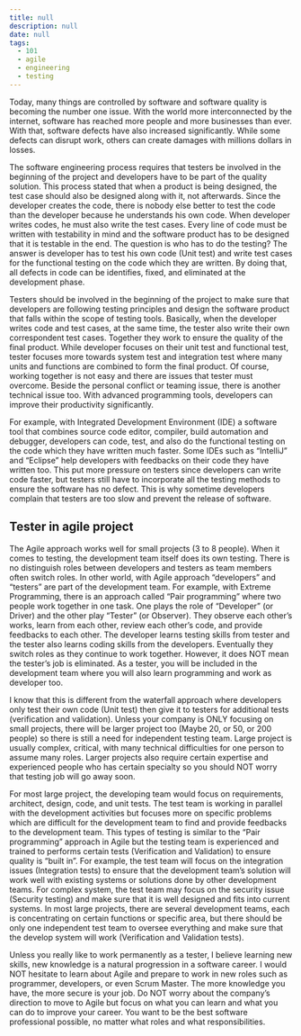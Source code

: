 ```yaml
---
title: null
description: null
date: null
tags:
  - 101
  - agile
  - engineering
  - testing
---
```


Today, many things are controlled by software and software quality is becoming the number one issue. With the world more interconnected by the internet, software has reached more people and more businesses than ever. With that, software defects have also increased significantly. While some defects can disrupt work, others can create damages with millions dollars in losses.

The software engineering process requires that testers be involved in the beginning of the project and developers have to be part of the quality solution. This process stated that when a product is being designed, the test case should also be designed along with it, not afterwards. Since the developer creates the code, there is nobody else better to test the code than the developer because he understands his own code. When developer writes codes, he must also write the test cases. Every line of code must be written with testability in mind and the software product has to be designed that it is testable in the end. The question is who has to do the testing? The answer is developer has to test his own code (Unit test) and write test cases for the functional testing on the code which they are written. By doing that, all defects in code can be identifies, fixed, and eliminated at the development phase.

Testers should be involved in the beginning of the project to make sure that developers are following testing principles and design the software product that falls within the scope of testing tools. Basically, when the developer writes code and test cases, at the same time, the tester also write their own correspondent test cases. Together they work to ensure the quality of the final product. While developer focuses on their unit test and functional test, tester focuses more towards system test and integration test where many units and functions are combined to form the final product. Of course, working together is not easy and there are issues that tester must overcome. Beside the personal conflict or teaming issue, there is another technical issue too. With advanced programming tools, developers can improve their productivity significantly.

For example, with Integrated Development Environment (IDE) a software tool that combines source code editor, compiler, build automation and debugger, developers can code, test, and also do the functional testing on the code which they have written much faster. Some IDEs such as “IntelliJ” and “Eclipse” help developers with feedbacks on their code they have written too. This put more pressure on testers since developers can write code faster, but testers still have to incorporate all the testing methods to ensure the software has no defect. This is why sometime developers complain that testers are too slow and prevent the release of software.

## Tester in agile project

The Agile approach works well for small projects (3 to 8 people). When it comes to testing, the development team itself does its own testing. There is no distinguish roles between developers and testers as team members often switch roles. In other world, with Agile approach “developers” and “testers” are part of the development team. For example, with Extreme Programming, there is an approach called “Pair programming” where two people work together in one task. One plays the role of “Developer” (or Driver) and the other play “Tester” (or Observer). They observe each other’s works, learn from each other, review each other’s code, and provide feedbacks to each other. The developer learns testing skills from tester and the tester also learns coding skills from the developers. Eventually they switch roles as they continue to work together. However, it does NOT mean the tester’s job is eliminated. As a tester, you will be included in the development team where you will also learn programming and work as developer too.

I know that this is different from the waterfall approach where developers only test their own code (Unit test) then give it to testers for additional tests (verification and validation). Unless your company is ONLY focusing on small projects, there will be larger project too (Maybe 20, or 50, or 200 people) so there is still a need for independent testing team. Large project is usually complex, critical, with many technical difficulties for one person to assume many roles. Larger projects also require certain expertise and experienced people who has certain specialty so you should NOT worry that testing job will go away soon.

For most large project, the developing team would focus on requirements, architect, design, code, and unit tests. The test team is working in parallel with the development activities but focuses more on specific problems which are difficult for the development team to find and provide feedbacks to the development team. This types of testing is similar to the “Pair programming” approach in Agile but the testing team is experienced and trained to performs certain tests (Verification and Validation) to ensure quality is “built in”. For example, the test team will focus on the integration issues (Integration tests) to ensure that the development team’s solution will work well with existing systems or solutions done by other development teams. For complex system, the test team may focus on the security issue (Security testing) and make sure that it is well designed and fits into current systems. In most large projects, there are several development teams, each is concentrating on certain functions or specific area, but there should be only one independent test team to oversee everything and make sure that the develop system will work (Verification and Validation tests).

Unless you really like to work permanently as a tester, I believe learning new skills, new knowledge is a natural progression in a software career. I would NOT hesitate to learn about Agile and prepare to work in new roles such as programmer, developers, or even Scrum Master. The more knowledge you have, the more secure is your job. Do NOT worry about the company’s direction to move to Agile but focus on what you can learn and what you can do to improve your career. You want to be the best software professional possible, no matter what roles and what responsibilities.

